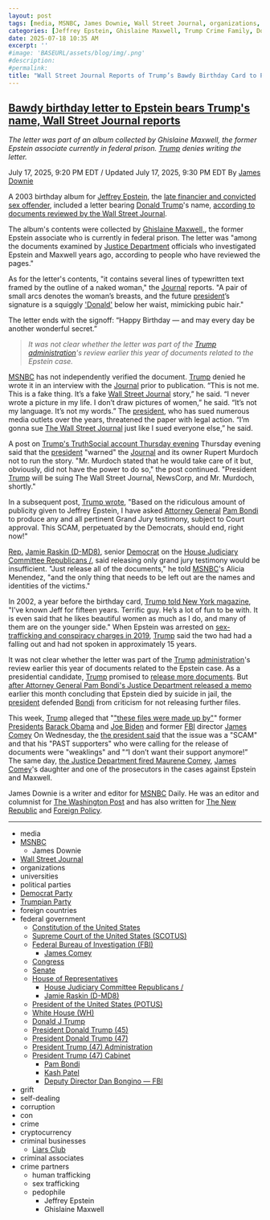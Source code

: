 ```yaml
---
layout: post
tags: [media, MSNBC, James Downie, Wall Street Journal, organizations, universities, political parties, Democrat Party, Trumpian Party, foreign countries, federal government, Constitution of the United States, Supreme Court of the United States (SCOTUS), Federal Bureau of Investigation (FBI), James Comey, Congress, Senate, House of Representatives, House Judiciary Committee Republicans /, Jamie Raskin (D-MD8), President of the United States (POTUS), White House (WH), Donald J Trump, President Donald Trump (45), President Donald Trump (47), President Trump (47) Administration, President Trump (47) Cabinet, Pam Bondi, Kash Patel, Deputy Director Dan Bongino — FBI, grift, self-dealing, corruption, con, crime, cryptocurrency, criminal businesses, Liars Club, criminal associates, crime partners, human trafficking, sex trafficking]
categories: [Jeffrey Epstein, Ghislaine Maxwell, Trump Crime Family, Donald Trump]
date: 2025-07-18 10:35 AM
excerpt: ''
#image: 'BASEURL/assets/blog/img/.png'
#description:
#permalink:
title: "Wall Street Journal Reports of Trump’s Bawdy Birthday Card to Pedophile Jeffrey Epstein"
---
```



## [Bawdy birthday letter to Epstein bears Trump's name, Wall Street Journal reports](https://www.msnbc.com/top-stories/latest/epstein-trump-wall-street-journal-letter-rcna219501)

*The letter was part of an album collected by Ghislaine Maxwell, the former Epstein associate currently in federal prison. [Trump](https://www.donaldjtrump.com/) denies writing the letter.*

July 17, 2025, 9:20 PM EDT / Updated July 17, 2025, 9:30 PM EDT
By [James Downie](https://www.msnbc.com/author/james-downie-ncpn1299195)

A 2003 birthday album for [Jeffrey Epstein](https://www.msnbc.com/rachel-maddow-show/maddowblog/trump-shouldnt-try-draw-parallels-epstein-russian-scandals-rcna219377), the [late financier and convicted sex offender](https://www.msnbc.com/rachel-maddow-show/maddowblog/epstein-files-trump-republicans-rcna219291), included a letter bearing [Donald Trump](https://www.donaldjtrump.com/)'s name, [according to documents reviewed by the Wall Street Journal](https://www.wsj.com/politics/trump-jeffrey-epstein-birthday-letter-we-have-certain-things-in-common-f918d796).

The album's contents were collected by [Ghislaine Maxwell,](https://www.msnbc.com/deadline-white-house/deadline-legal-blog/jeffrey-epstein-ghislaine-maxwells-sex-crime-convictions-rcna171618), the former Epstein associate who is currently in federal prison. The letter was "among the documents examined by [Justice Department](https://www.justice.gov/) officials who investigated Epstein and Maxwell years ago, according to people who have reviewed the pages."

As for the letter's contents, "it contains several lines of typewritten text framed by the outline of a naked woman," the [Journal](https://www.wsj.com/) reports. "A pair of small arcs denotes the woman’s breasts, and the future [president](https://www.whitehouse.gov/)’s signature is a squiggly ['Donald'](https://www.donaldjtrump.com/) below her waist, mimicking pubic hair."

The letter ends with the signoff: “Happy Birthday — and may every day be another wonderful secret.”

> *It was not clear whether the letter was part of the [Trump](https://www.donaldjtrump.com/) [administration](https://www.whitehouse.gov/administration/)'s review earlier this year of documents related to the Epstein case.*

[MSNBC](https://www.msnbc.com/) has not independently verified the document. [Trump](https://www.donaldjtrump.com/) denied he wrote it in an interview with the [Journal](https://www.wsj.com/) prior to publication. “This is not me. This is a fake thing. It’s a fake [Wall Street Journal](https://www.wsj.com/) story,” he said. “I never wrote a picture in my life. I don’t draw pictures of women,” he said. “It’s not my language. It’s not my words.” The [president](https://www.whitehouse.gov/), who has sued numerous media outlets over the years, threatened the paper with legal action. “I’m gonna sue [The Wall Street Journal](https://www.wsj.com/) just like I sued everyone else,” he said.

A post on [Trump's TruthSocial account Thursday evening](https://truthsocial.com/@realDonaldTrump/posts/114871422727186590) Thursday evening said that the [president](https://www.whitehouse.gov/) "warned" the [Journal](https://www.wsj.com/) and its owner Rupert Murdoch not to run the story. "Mr. Murdoch stated that he would take care of it but, obviously, did not have the power to do so," the post continued. "President [Trump](https://www.donaldjtrump.com/) will be suing The Wall Street Journal, NewsCorp, and Mr. Murdoch, shortly."

In a subsequent post, [Trump wrote](https://truthsocial.com/@realDonaldTrump/114871557460531003), "Based on the ridiculous amount of publicity given to Jeffrey Epstein, I have asked [Attorney General](https://www.justice.gov/,) [Pam Bondi](https://www.justice.gov/ag/staff-profile/meet-attorney-general) to produce any and all pertinent Grand Jury testimony, subject to Court approval. This SCAM, perpetuated by the Democrats, should end, right now!"

[Rep.](https://www.house.gov/) [Jamie Raskin (D-MD8)](https://raskin.house.gov/), senior [Democrat](https://www.democrats.org/) on the [House Judiciary Committee Republicans /](http://judiciary.house.gov/), said releasing only grand jury testimony would be insufficient. "Just release all of the documents," he told [MSNBC](https://www.msnbc.com/)'s Alicia Menendez, "and the only thing that needs to be left out are the names and identities of the victims."

In 2002, a year before the birthday card, [Trump told New York magazine](https://nymag.com/nymetro/news/people/n_7912/#print), "I’ve known Jeff for fifteen years. Terrific guy. He’s a lot of fun to be with. It is even said that he likes beautiful women as much as I do, and many of them are on the younger side." When Epstein was arrested on [sex-trafficking and conspiracy charges in 2019](https://www.cnbc.com/2019/07/09/trump-not-a-fan-of-jeffrey-epstein-accused-sex-trafficker.html), [Trump](https://www.donaldjtrump.com/) said the two had had a falling out and had not spoken in approximately 15 years.

It was not clear whether the letter was part of the [Trump](https://www.donaldjtrump.com/) [administration](https://www.whitehouse.gov/administration/)'s review earlier this year of documents related to the Epstein case. As a presidential candidate, [Trump](https://www.donaldjtrump.com/) promised to [release more documents](https://www.washingtonpost.com/politics/2025/07/08/jeffrey-epstein-bondi-patel-trump/). But [after Attorney General Pam Bondi's Justice Department released a memo](https://www.nbcnews.com/tech/internet/doj-memo-jeffrey-epstein-theories-angers-conservatives-rcna217272) earlier this month concluding that Epstein died by suicide in jail, the [president](https://www.whitehouse.gov/) defended [Bondi](https://www.justice.gov/ag/staff-profile/meet-attorney-general/) from criticism for not releasing further files.

This week, [Trump](https://www.donaldjtrump.com/) alleged that "["these files were made up by"](https://www.msnbc.com/msnbc/watch/trump-defends-bondi-on-epstein-controversy-blames-comey-obama-biden-243270213631)" former [Presidents](https://www.whitehouse.gov/) [Barack Obama](https://obamawhitehouse.archives.gov/) and [Joe Biden](https://bidenwhitehouse.archives.gov/) and former [FBI](https://www.fbi.gov/) director [James Comey](https://www.fbi.gov/history/directors/james-b-comey) On Wednesday, the [the president said](https://www.msnbc.com/rachel-maddow-show/maddowblog/trump-lashes-backers-epstein-debacle-dont-want-support-anymore-rcna219125) that the issue was a "SCAM" and that his "PAST supporters" who were calling for the release of documents were "weaklings" and "“I don’t want their support anymore!” The same day, [the Justice Department fired Maurene Comey](https://www.msnbc.com/msnbc/watch/james-comey-s-daughter-fired-from-sdny-by-trump-s-doj-243364933594), [James Comey](https://www.fbi.gov/history/directors/james-b-comey)'s daughter and one of the prosecutors in the cases against Epstein and Maxwell.

James Downie is a writer and editor for [MSNBC](https://www.msnbc.com/) Daily. He was an editor and columnist for [The Washington Post](https://www.washingtonpost.com/) and has also written for [The New Republic](https://newrepublic.com/) and [Foreign Policy](https://foreignpolicy.com/).

----
- media
- [MSNBC](https://www.msnbc.com/)
    - James Downie
- [Wall Street Journal](https://www.wsj.com/)
- organizations 
- universities 
- political parties 
- [Democrat Party](https://www.democrats.org/)
- [Trumpian Party](https://www.gop.com/)
- foreign countries 
- federal government 
    - [Constitution of the United States](https://constitution.congress.gov/)
    - [Supreme Court of the United States (SCOTUS)](https://www.supremecourt.gov/)
    - [Federal Bureau of Investigation (FBI)](https://www.fbi.gov/)
        - [James Comey](https://www.fbi.gov/history/directors/james-b-comey)
    - [Congress](https;//www.congress.gov/)
    - [Senate](https://www.senate.gov/)
    - [House of Representatives](https://www.house.gov/)
        - [House Judiciary Committee Republicans /](http://judiciary.house.gov/)
        - [Jamie Raskin (D-MD8)](https://raskin.house.gov/)
    - [President of the United States (POTUS)](https://www.whitehouse.gov/)
    - [White House (WH)](https://www.whitehouse.gov/)
    - [Donald J Trump](https://www.donaldjtrump.com/)
    - [President Donald Trump (45)](https://trumpwhitehouse.archives.gov/)
    - [President Donald Trump (47)](https://www.whitehouse.gov/administration/donald-j-trump/)
    - [President Trump (47) Administration](https://www.whitehouse.gov/administration/)
    - [President Trump (47) Cabinet](https://www.whitehouse.gov/administration/the-cabinet/)
        - [Pam Bondi](https://www.justice.gov/ag/staff-profile/meet-attorney-general)
        - [Kash Patel](https://www.fbi.gov/about/leadership-and-structure/director-patel)
        - [Deputy Director Dan Bongino — FBI](https://www.fbi.gov/about/leadership-and-structure/deputy-director-dan-bongino)
- grift
- self-dealing
- corruption
- con
- crime
- cryptocurrency 
- criminal businesses
    - [Liars Club](https://truthsocial.com/)
- criminal associates
- crime partners
    - human trafficking 
    - sex trafficking 
    - pedophile 
        - Jeffrey Epstein 
        - Ghislaine Maxwell
